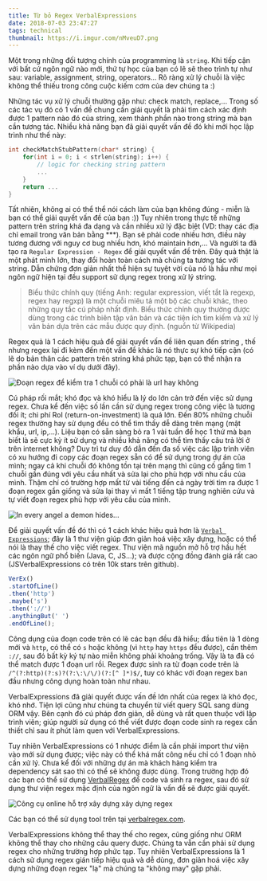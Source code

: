 ```yaml
---
title: Từ bỏ Regex VerbalExpressions
date: 2018-07-03 23:47:27
tags: technical
thumbnail: https://i.imgur.com/nMveuD7.png
---
```


Một trong những đối tượng chính của programming là `string`. Khi tiếp cận với bất cứ ngôn ngữ nào mới, thứ tự học của bạn có lẽ sẽ theo trình tự như sau: variable, assignment, string, operators... Rõ ràng xử lý chuỗi là việc không thể thiếu trong công cuộc kiếm cơm của dev chúng ta :)

Những tác vụ xử lý chuỗi thường gặp như: check match, replace,... Trong số các tác vụ đó có 1 vấn đề chung cần giải quyết là phải tìm cách xác định được 1 pattern nào đó của string, xem thành phần nào trong string mà bạn cần tương tác. Nhiều khả năng bạn đã giải quyết vấn đề đó khi mới học lập trình như thế này:

```C
int checkMatchStubPattern(char* string) {
    for(int i = 0; i < strlen(string); i++) {
        // logic for checking string pattern
        ...
    }
    return ...
}
```

Tất nhiên, không ai có thể thể nói cách làm của bạn không đúng - miễn là bạn có thể giải quyết vấn đề của bạn :)) Tuy nhiên trong thực tế những pattern trên string khá đa dạng và cần nhiều xử lý đặc biệt (VD: thay các địa chỉ email trong văn bản bằng ***). Bạn sẽ phải code nhiều hơn, điều này tương đương với nguy cơ bug nhiều hơn, khó maintain hơn,... Và người ta đã tạo ra `Regular Expression - Regex` để giải quyết vấn đề trên. Đây quả thật là một phát minh lớn, thay đổi hoàn toàn cách mà chúng ta tương tác với string. Dẫn chứng đơn giản nhất thể hiện sự tuyệt vời của nó là hầu như mọi ngôn ngữ hiện tại đều support sử dụng regex trong xử lý string.

>Biểu thức chính quy (tiếng Anh: regular expression, viết tắt là regexp, regex hay regxp) là một chuỗi miêu tả một bộ các chuỗi khác, theo những quy tắc cú pháp nhất định. Biểu thức chính quy thường được dùng trong các trình biên tập văn bản và các tiện ích tìm kiếm và xử lý văn bản dựa trên các mẫu được quy định. (nguồn từ Wikipedia)

Regex quả là 1 cách hiệu quả để giải quyết vấn đề liên quan đến string , thế nhưng regex lại đi kèm đến một vấn đề khác là nó thực sự khó tiếp cận (có lẽ do bản thân các pattern trên string khá phức tạp, bạn có thể nhận ra phần nào dựa vào ví dụ dưới đây).

![Đoạn regex để kiểm tra 1 chuỗi có phải là url hay không](https://i.imgur.com/nMveuD7.png)

Cú pháp rối mắt; khó đọc và khó hiểu là lý do lớn cản trở đến việc sử dụng regex. Chưa kể đến việc số lần cần sử dụng regex trong công việc là tương đối ít; chi phí RoI (return-on-investment) là quá lớn. Đến 80% những chuỗi regex thường hay sử dụng đều có thể tìm thấy dễ dàng trên mạng (mật khẩu, url, ip,...). Liệu bạn có sẵn sàng bỏ ra 1 vài tuần để học 1 thứ mà bạn biết là sẽ cực kỳ ít sử dụng và nhiều khả năng có thể tìm thấy câu trả lời ở trên internet không? Duy trì tư duy đó dẫn đến đa số việc các lập trình viên có xu hướng đi copy các đoạn regex sẵn có để sử dụng trong dự án của mình; ngay cả khi chuỗi đó không tồn tại trên mạng thì cũng cố gắng tìm 1 chuỗi gần đúng với yêu cầu nhất và sửa lại cho phù hợp với nhu cầu của mình. Thậm chí có trường hợp mất từ vài tiếng đến cả ngày trời tìm ra được 1 đoạn regex gần giống và sửa lại thay vì mất 1 tiếng tập trung nghiên cứu và tự viết đoạn regex phù hợp với yêu cầu của mình.

![In every angel a demon hides...](https://i.imgur.com/j3G9xyP.png)

Để giải quyết vấn đề đó thì có 1 cách khác hiệu quả hơn là [`Verbal Expressions`](http://verbalexpressions.github.io/); đây là 1 thư viện giúp đơn giản hoá việc xây dựng, hoặc có thể nói là thay thế cho việc viết regex. Thư viện mã nguồn mở hỗ trợ hầu hết các ngôn ngữ phổ biến (Java, C, JS...); và được cộng đồng đánh giá rất cao (JSVerbalExpressions có trên 10k stars trên github). 

``` javascript
VerEx()
.startOfLine()
.then('http')
.maybe('s')
.then('://')
.anythingBut(' ')
.endOfLine();
``` 

Công dụng của đoạn code trên có lẽ các bạn đều đã hiểu; đầu tiên là 1 dòng mới và `http`, có thể có `s` hoặc không (vì `http` hay `https` đều được), cần thêm `://`, sau đó bất kỳ ký tự nào miễn không phải khoảng trống. Vậy là ta đã có thể match được 1 đoạn url rồi. Regex được sinh ra từ đoạn code trên là `/^(?:http)(?:s)?(?:\:\/\/)(?:[^ ]*)$/`, tuy có khác với đoạn regex ban đầu nhưng công dụng hoàn toàn như nhau.

VerbalExpressions đã giải quyết được vấn đề lớn nhất của regex là khó đọc, khó nhớ. Tiện lợi cũng như chúng ta chuyển từ viết query SQL sang dùng ORM vậy. Bên cạnh đó cú pháp đơn giản, dễ dùng và rất quen thuộc với lập trình viên; giúp người sử dụng có thể viết được đoạn code sinh ra regex cần thiết chỉ sau ít phút làm quen với VerbalExpressions.

Tuy nhiên VerbalExpressions có 1 nhược điểm là cần phải import thư viện vào mới sử dụng được; việc này có thể khá mất công nếu chỉ có 1 đoạn nhỏ cần xử lý. Chưa kể đối với những dự án mà khách hàng kiểm tra dependency sát sao thì có thể sẽ không được dùng. Trong trường hợp đó các bạn có thể sử dụng [VerbalRegex](https://verbalregex.com/) để code và sinh ra regex, sau đó sử dụng thư viện regex mặc định của ngôn ngữ là vấn đề sẽ được giải quyết.

![Công cụ online hỗ trợ xây dựng xây dựng regex](https://i.imgur.com/w0uMzYE.png)

Các bạn có thể sử dụng tool trên tại [verbalregex.com](https://verbalregex.com/).

VerbalExpressions không thể thay thế cho regex, cũng giống như ORM không thể thay cho những câu query được. Chúng ta vẫn cần phải sử dụng regex cho những trường hợp phức tạp. Tuy nhiên VerbalExpressions là 1 cách sử dụng regex gián tiếp hiệu quả và dễ dùng, đơn giản hoá việc xây dựng những đoạn regex "lạ" mà chúng ta "không may" gặp phải.

